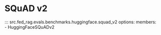 # SQuAD v2

::: src.fed_rag.evals.benchmarks.huggingface.squad_v2
    options:
      members:
        - HuggingFaceSQuADv2
